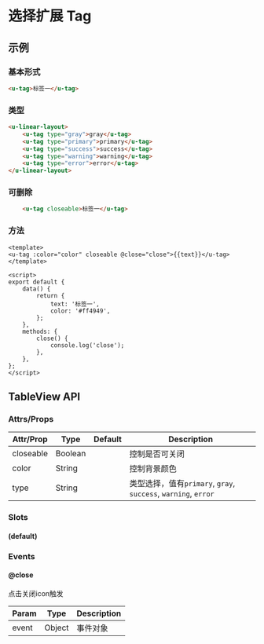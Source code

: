 # 选择扩展 Tag

## 示例
### 基本形式

``` html
<u-tag>标签一</u-tag>
```

### 类型

``` html
<u-linear-layout>
    <u-tag type="gray">gray</u-tag>
    <u-tag type="primary">primary</u-tag>
    <u-tag type="success">success</u-tag>
    <u-tag type="warning">warning</u-tag>
    <u-tag type="error">error</u-tag>
</u-linear-layout>
```

### 可删除

``` html
    <u-tag closeable>标签一</u-tag>
```

### 方法
``` vue
<template>
<u-tag :color="color" closeable @close="close">{{text}}</u-tag>
</template>

<script>
export default {
    data() {
        return {
            text: '标签一',
            color: '#ff4949',
        };
    },
    methods: {
        close() {
            console.log('close');
        },
    },
};
</script>
```

## TableView API
### Attrs/Props

| Attr/Prop | Type | Default | Description |
| --------- | ---- | ------- | ----------- |
| closeable | Boolean |  | 控制是否可关闭 |
| color | String |  | 控制背景颜色 |
| type | String |  | 类型选择，值有`primary`, `gray`, `success`, `warning`, `error` |

### Slots

#### (default)

### Events

#### @close

点击关闭icon触发

| Param | Type | Description |
| ----- | ---- | ----------- |
| event | Object | 事件对象 |

